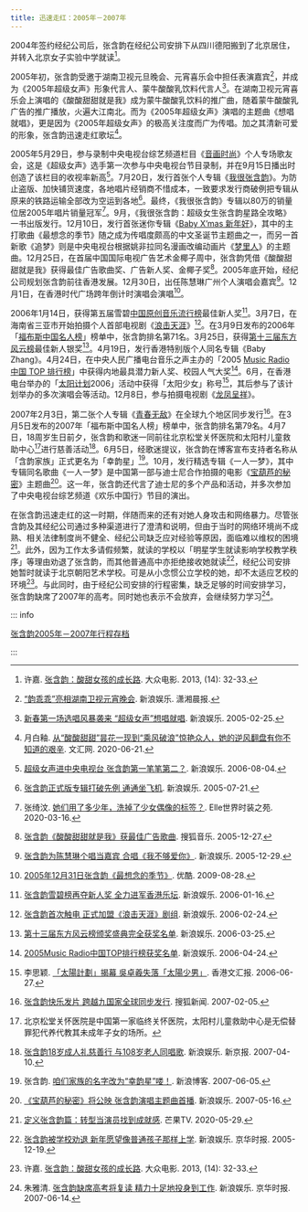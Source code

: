 ```yaml
---
title: 迅速走红：2005年－2007年
---
```


2004年签约经纪公司后，张含韵在经纪公司安排下从四川德阳搬到了北京居住，并转入北京女子实验中学就读[^大众电影]。

2005年初，张含韵受邀于湖南卫视元旦晚会、元宵喜乐会中担任表演嘉宾[^潇湘晨报]，并成为《2005年超级女声》形象代言人、蒙牛酸酸乳饮料代言人[^新浪娱乐-代言]。在湖南卫视元宵喜乐会上演唱的《酸酸甜甜就是我》成为蒙牛酸酸乳饮料的推广曲，随着蒙牛酸酸乳广告的推广播放，火遍大江南北。而为《2005年超级女声》演唱的主题曲《想唱就唱》，更是因为《2005年超级女声》的极高关注度而广为传唱。加之其清新可爱的形象，张含韵迅速走红歌坛[^文汇网]。

2005年5月29日，参与录制中央电视台综艺频道栏目《[音画时尚](https://baike.baidu.com/item/音画时尚)》个人专场歌友会，这是《超级女声》选手第一次参与中央电视台节目录制，并在9月15日播出时创造了该栏目的收视率新高[^新浪娱乐-央视]。7月20日，发行首张个人专辑《[我很张含韵](/music/album/album2/)》。为防止盗版、加快铺货速度，各地唱片经销商不惜成本，一致要求发行商破例把专辑从原来的铁路运输全部改为空运到各地[^新浪娱乐-专辑]。最终，《我很张含韵》专辑以80万的销量位居2005年唱片销量冠军[^Elle]。9月，《我很张含韵：超级女生张含韵星路全攻略》一书出版发行。12月10日，发行首张迷你专辑《[Baby X’mas 新年好](/music/album/album3/)》，其中的主打歌曲《最想念的季节》随之成为传唱度颇高的中文圣诞节主题曲之一，而另一首新歌《追梦》则是中央电视台根据姚非拉同名漫画改编动画片《[梦里人](https://movie.douban.com/subject/2279801/)》的主题曲。12月25日，在首届中国国际电视广告艺术金椰子周中，张含韵凭借《酸酸甜甜就是我》获得最佳广告歌曲奖、广告新人奖、金椰子奖[^搜狐音乐-金椰子]。2005年底开始，经纪公司规划张含韵前往香港发展。12月30日，出任陈慧琳广州个人演唱会嘉宾[^新浪娱乐-陈慧琳]。12月1日，在香港时代广场跨年倒计时演唱会演唱[^优酷]。

2006年1月14日，获得第五届雪碧[中国原创音乐流行榜](https://baike.baidu.com/item/中国原创音乐流行榜)最佳新人奖[^新浪娱乐-雪碧榜]。3月7日，在海南省三亚市开始拍摄个人首部电视剧《[浪击天涯](https://movie.douban.com/subject/5969285/)》[^新浪娱乐-浪击天涯]。在3月9日发布的2006年「[福布斯中国名人榜](https://baike.baidu.com/item/福布斯中国名人榜)」榜单中，张含韵排名第71名。3月25日，获得[第十三届东方风云榜](https://baike.baidu.com/item/第13届东方风云榜)最佳新人银奖[^新浪娱乐-东方风云]。4月19日，发行香港特别版个人同名专辑《Baby Zhang》。4月24日，在中央人民广播电台音乐之声主办的「2005 [Music Radio 中国 TOP 排行榜](https://baike.baidu.com/item/MusicRadio中国TOP排行榜)」中获得内地最具潜力新人奖、校园人气大奖[^新浪娱乐-央广]。6月，在香港电台举办的「[太阳计划](https://baike.baidu.com/item/太阳计划/610615)2006」活动中获得「太阳少女」称号[^香港文汇报]，其后参与了该计划举办的多次演唱会等活动。12月8日，参与拍摄电视剧《[龙凤呈祥](https://movie.douban.com/subject/4236813/)》。

2007年2月3日，第二张个人专辑《[青春无敌](/music/album/album5/)》在全球九个地区同步发行[^搜狐新闻-专辑]。在3月5日发布的2007年「福布斯中国名人榜」榜单中，张含韵排名第79名。4月7日，18周岁生日前夕，张含韵和歌迷一同前往北京松堂关怀医院和太阳村儿童救助中心[^成人礼]进行慈善活动[^新京报]。6月5日，经歌迷提议，张含韵在博客宣布支持者名称从「含韵家族」正式更名为「幸韵星」[^幸韵星]。10月，发行精选专辑《一人一梦》，其中专辑同名歌曲《一人一梦》是中国第一部与迪士尼合作拍摄的电影《[宝葫芦的秘密](https://movie.douban.com/subject/1960298/)》主题曲[^新浪娱乐-一人一梦]。这一年，张含韵还代言了迪士尼的多个产品和活动，并多次参加了中央电视台综艺频道《欢乐中国行》节目的演出。

在张含韵迅速走红的这一时期，伴随而来的还有对她人身攻击和网络暴力。尽管张含韵及其经纪公司通过多种渠道进行了澄清和说明，但由于当时的网络环境尚不成熟、相关法律制度尚不健全、经纪公司缺乏应对经验等原因，面临难以维权的困境[^芒果-定义]。此外，因为工作太多请假频繁，就读的学校以「明星学生就读影响学校教学秩序」等理由劝退了张含韵，而其他普通高中亦拒绝接收她就读[^京华时报-求学]，经纪公司安排她暂时就读于北京朝阳艺术学校。可是从小念惯公立学校的她，却不太适应艺校的环境[^大众电影]。与此同时，由于经纪公司安排的行程密集，缺乏足够的时间安排学习，张含韵缺席了2007年的高考。同时她也表示不会放弃，会继续努力学习[^京华时报-高考]。

::: info

[张含韵2005年－2007年行程存档](/intro/timeline/schedule05-07/)

:::

<!--参考资料-->

[^大众电影]: 许嘉. [张含韵：酸甜女孩的成长路](https://kknews.cc/zh-cn/entertainment/y5435pn.amp). 大众电影. 2013, (14): 32-33.
[^潇湘晨报]: [“韵乖乖”亮相湖南卫视元宵晚会](http://ent.sina.com.cn/x/2005-02-23/0556659690.html). 新浪娱乐. 潇湘晨报.
[^新浪娱乐-代言]: [新春第一场选唱风暴袭来 “超级女声”想唱就唱](http://ent.sina.com.cn/s/m/2005-02-25/1202662163.html). 新浪娱乐. 2005-02-25.
[^文汇网]: 月白釉. [从“酸酸甜甜”昙花一现到“乘风破浪”惊艳众人，她的逆风翻盘有你不知道的艰辛](https://www.whb.cn/zhuzhan/yingshi/20200621/356118.html). 文汇网. 2020-06-21.
[^新浪娱乐-央视]: [超级女声进中央电视台 张含韵第一笔笔第二？](http://ent.sina.com.cn/y/2006-08-04/18571187082.html). 新浪娱乐. 2006-08-04.
[^新浪娱乐-专辑]: [张含韵正式版专辑打破先例 通通坐飞机](http://ent.sina.com.cn/y/o/2005-07-21/1251786625.html). 新浪娱乐. 2005-07-21.
[^Elle]: 张绮汶. [她们用了多少年，洗掉了少女偶像的标签？](https://www.ellechina.com/celeb/gossip/a31466955/shaonvouxiang-200313/). Elle世界时装之苑. 2020-03-16.
[^搜狐音乐-金椰子]: [张含韵《酸酸甜甜就是我》获最佳广告歌曲](http://music.yule.sohu.com/20051227/n241161417.shtml). 搜狐音乐. 2005-12-27.
[^新浪娱乐-陈慧琳]: [张含韵为陈慧琳个唱当嘉宾 合唱《我不够爱你》](http://ent.sina.com.cn/y/2005-12-29/1209944716.html). 新浪娱乐. 2005-12-29.
[^优酷]: [2005年12月31日张含韵《最想念的季节》](https://v.youku.com/v_show/id_XMTE1NTI0NjM2.html). 优酷. 2009-08-28.
[^新浪娱乐-雪碧榜]: [张含韵雪碧榜再夺新人奖 全力进军香港乐坛](http://ent.sina.com.cn/y/2006-01-16/1634961407.html). 新浪娱乐. 2006-01-16.
[^新浪娱乐-浪击天涯]: [张含韵首次触电 正式加盟《浪击天涯》剧组](http://ent.sina.com.cn/v/m/2006-02-24/1542996389.html). 新浪娱乐. 2006-02-24.
[^新浪娱乐-东方风云]: [第十三届东方风云榜颁奖盛典完全获奖名单](http://ent.sina.com.cn/y/2006-03-25/19151027018.html). 新浪娱乐. 2006-03-25.
[^新浪娱乐-央广]: [2005Music Radio中国TOP排行榜获奖名单](http://ent.sina.com.cn/y/2006-04-24/23191063463.html). 新浪娱乐. 2006-04-24.
[^香港文汇报]: 李思颖. [「太陽計劃」揭幕 吳卓羲失落「太陽少男」](http://paper.wenweipo.com/2006/06/27/EN0606270003.htm). 香港文汇报. 2006-06-27.
[^搜狐新闻-专辑]: [张含韵快乐发片 跨越九国家全球同步发行](http://news.sohu.com/20070205/n248054011.shtml). 搜狐新闻. 2007-02-05.
[^成人礼]: 北京松堂关怀医院是中国第一家临终关怀医院，太阳村儿童救助中心是无偿替罪犯代养代教其未成年子女的场所。
[^新京报]: [张含韵18岁成人礼慈善行 与108岁老人同唱歌](http://ent.sina.com.cn/y/2007-04-10/01201512610.html). 新浪娱乐. 新京报. 2007-04-10.
[^幸韵星]: 张含韵. [咱们家族的名字改为“幸韵星”喽！](http://blog.sina.com.cn/s/blog_45dfc99d0100098h.html). 新浪博客. 2007-06-05.
[^新浪娱乐-一人一梦]: [《宝葫芦的秘密》将公映 张含韵演唱主题曲首播](http://ent.sina.com.cn/m/f/2007-05-16/17581556380.html). 新浪娱乐. 2007-05-16.
[^芒果-定义]: [定义张含韵篇：转型当演员找到成就感](https://www.mgtv.com/b/338455/8219776.html). 芒果TV. 2020-05-29.
[^京华时报-求学]: [张含韵被学校劝退 新年愿望像普通孩子那样上学](http://ent.sina.com.cn/s/m/2005-12-19/0923933184.html). 新浪娱乐. 京华时报. 2005-12-19.
[^京华时报-高考]: 朱雅清. [张含韵缺席高考将复读 精力十足地投身到工作](http://ent.sina.com.cn/s/m/2007-06-14/01531596425.shtml). 新浪娱乐. 京华时报. 2007-06-14.